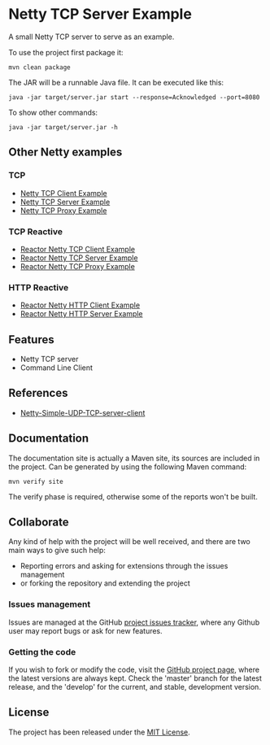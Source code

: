 # Netty TCP Server Example

A small Netty TCP server to serve as an example.

To use the project first package it:

```
mvn clean package
```

The JAR will be a runnable Java file. It can be executed like this:

```
java -jar target/server.jar start --response=Acknowledged --port=8080
```

To show other commands:

```
java -jar target/server.jar -h
```

## Other Netty examples

### TCP

- [Netty TCP Client Example](https://github.com/Bernardo-MG/netty-tcp-client-example)
- [Netty TCP Server Example](https://github.com/Bernardo-MG/netty-tcp-server-example)
- [Netty TCP Proxy Example](https://github.com/Bernardo-MG/netty-tcp-proxy-example)

### TCP Reactive

- [Reactor Netty TCP Client Example](https://github.com/Bernardo-MG/reactor-netty-tcp-client-example)
- [Reactor Netty TCP Server Example](https://github.com/Bernardo-MG/reactor-netty-tcp-server-example)
- [Reactor Netty TCP Proxy Example](https://github.com/Bernardo-MG/reactor-netty-tcp-proxy-example)

### HTTP Reactive

- [Reactor Netty HTTP Client Example](https://github.com/Bernardo-MG/reactor-netty-http-client-example)
- [Reactor Netty HTTP Server Example](https://github.com/Bernardo-MG/reactor-netty-http-server-example)

## Features

- Netty TCP server
- Command Line Client

## References

- [Netty-Simple-UDP-TCP-server-client](https://github.com/narkhedesam/Netty-Simple-UDP-TCP-server-client)

## Documentation

The documentation site is actually a Maven site, its sources are included in the project. Can be generated by using the following Maven command:

```
mvn verify site
```

The verify phase is required, otherwise some of the reports won't be built.

## Collaborate

Any kind of help with the project will be well received, and there are two main ways to give such help:

- Reporting errors and asking for extensions through the issues management
- or forking the repository and extending the project

### Issues management

Issues are managed at the GitHub [project issues tracker][issues], where any Github user may report bugs or ask for new features.

### Getting the code

If you wish to fork or modify the code, visit the [GitHub project page][scm], where the latest versions are always kept. Check the 'master' branch for the latest release, and the 'develop' for the current, and stable, development version.

## License

The project has been released under the [MIT License][license].

[issues]: https://github.com/bernardo-mg/netty-tcp-server-example/issues
[license]: https://www.opensource.org/licenses/mit-license.php
[scm]: https://github.com/bernardo-mg/netty-tcp-server-example
